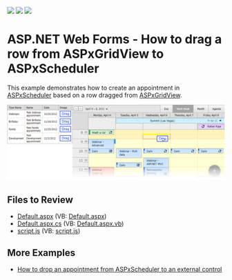 <!-- default badges list -->
![](https://img.shields.io/endpoint?url=https://codecentral.devexpress.com/api/v1/VersionRange/128546578/16.2.3%2B)
[![](https://img.shields.io/badge/Open_in_DevExpress_Support_Center-FF7200?style=flat-square&logo=DevExpress&logoColor=white)](https://supportcenter.devexpress.com/ticket/details/E4292)
[![](https://img.shields.io/badge/📖_How_to_use_DevExpress_Examples-e9f6fc?style=flat-square)](https://docs.devexpress.com/GeneralInformation/403183)
<!-- default badges end -->

# ASP.NET Web Forms - How to drag a row from ASPxGridView to ASPxScheduler

This example demonstrates how to create an appointment in [ASPxScheduler](https://docs.devexpress.com/AspNet/DevExpress.Web.ASPxScheduler.ASPxScheduler) based on a row dragged from [ASPxGridView](https://docs.devexpress.com/AspNet/DevExpress.Web.ASPxGridView).

![](grid-and-scheduler.png)

## Files to Review

* [Default.aspx](./CS/Default.aspx) (VB: [Default.aspx](./VB/Default.aspx))
* [Default.aspx.cs](./CS/Default.aspx.cs) (VB: [Default.aspx.vb](./VB/Default.aspx.vb))
* [script.js](./CS/scripts/script.js) (VB: [script.js](./VB/scripts/script.js))

## More Examples

* [How to drop an appointment from ASPxScheduler to an external control](https://github.com/DevExpress-Examples/how-to-drop-an-appointment-from-aspxscheduler-to-an-external-control-e4708)
